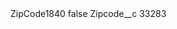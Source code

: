 <?xml version="1.0" encoding="UTF-8"?>
<CustomMetadata xmlns="http://soap.sforce.com/2006/04/metadata" xmlns:xsi="http://www.w3.org/2001/XMLSchema-instance" xmlns:xsd="http://www.w3.org/2001/XMLSchema">
    <label>ZipCode1840</label>
    <protected>false</protected>
    <values>
        <field>Zipcode__c</field>
        <value xsi:type="xsd:string">33283</value>
    </values>
</CustomMetadata>
